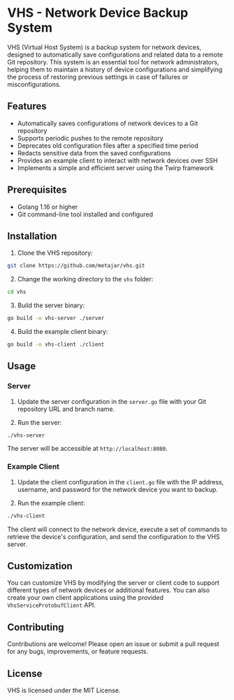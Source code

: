 # VHS - Network Device Backup System

VHS (Virtual Host System) is a backup system for network devices, designed to automatically save configurations and related data to a remote Git repository. This system is an essential tool for network administrators, helping them to maintain a history of device configurations and simplifying the process of restoring previous settings in case of failures or misconfigurations.

## Features

- Automatically saves configurations of network devices to a Git repository
- Supports periodic pushes to the remote repository
- Deprecates old configuration files after a specified time period
- Redacts sensitive data from the saved configurations
- Provides an example client to interact with network devices over SSH
- Implements a simple and efficient server using the Twirp framework

## Prerequisites

- Golang 1.16 or higher
- Git command-line tool installed and configured

## Installation

1. Clone the VHS repository:

```sh
git clone https://github.com/metajar/vhs.git
```

2. Change the working directory to the `vhs` folder:

```sh
cd vhs
```

3. Build the server binary:

```sh
go build -o vhs-server ./server
```

4. Build the example client binary:

```sh
go build -o vhs-client ./client
```

## Usage

### Server

1. Update the server configuration in the `server.go` file with your Git repository URL and branch name.

2. Run the server:

```sh
./vhs-server
```

The server will be accessible at `http://localhost:8080`.

### Example Client

1. Update the client configuration in the `client.go` file with the IP address, username, and password for the network device you want to backup.

2. Run the example client:

```sh
./vhs-client
```

The client will connect to the network device, execute a set of commands to retrieve the device's configuration, and send the configuration to the VHS server.

## Customization

You can customize VHS by modifying the server or client code to support different types of network devices or additional features. You can also create your own client applications using the provided `VhsServiceProtobufClient` API.

## Contributing

Contributions are welcome! Please open an issue or submit a pull request for any bugs, improvements, or feature requests.

## License

VHS is licensed under the MIT License.